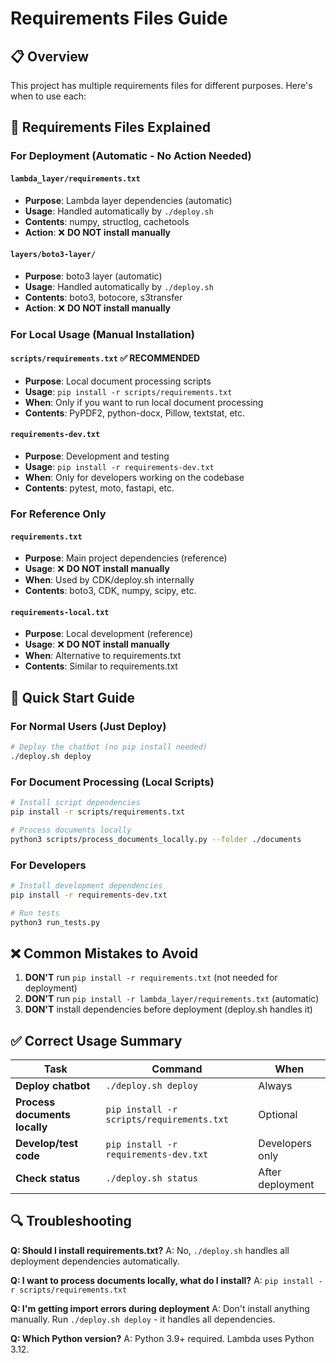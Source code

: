 # **Requirements Files Guide**

## **📋 Overview**

This project has multiple requirements files for different purposes. Here's when to use each:

## **🎯 Requirements Files Explained**

### **For Deployment (Automatic - No Action Needed)**

#### **`lambda_layer/requirements.txt`**
- **Purpose**: Lambda layer dependencies (automatic)
- **Usage**: Handled automatically by `./deploy.sh`
- **Contents**: numpy, structlog, cachetools
- **Action**: ❌ **DO NOT install manually**

#### **`layers/boto3-layer/`**
- **Purpose**: boto3 layer (automatic)
- **Usage**: Handled automatically by `./deploy.sh`
- **Contents**: boto3, botocore, s3transfer
- **Action**: ❌ **DO NOT install manually**

### **For Local Usage (Manual Installation)**

#### **`scripts/requirements.txt`** ✅ **RECOMMENDED**
- **Purpose**: Local document processing scripts
- **Usage**: `pip install -r scripts/requirements.txt`
- **When**: Only if you want to run local document processing
- **Contents**: PyPDF2, python-docx, Pillow, textstat, etc.

#### **`requirements-dev.txt`**
- **Purpose**: Development and testing
- **Usage**: `pip install -r requirements-dev.txt`
- **When**: Only for developers working on the codebase
- **Contents**: pytest, moto, fastapi, etc.

### **For Reference Only**

#### **`requirements.txt`**
- **Purpose**: Main project dependencies (reference)
- **Usage**: ❌ **DO NOT install manually**
- **When**: Used by CDK/deploy.sh internally
- **Contents**: boto3, CDK, numpy, scipy, etc.

#### **`requirements-local.txt`**
- **Purpose**: Local development (reference)
- **Usage**: ❌ **DO NOT install manually**
- **When**: Alternative to requirements.txt
- **Contents**: Similar to requirements.txt

## **🚀 Quick Start Guide**

### **For Normal Users (Just Deploy)**
```bash
# Deploy the chatbot (no pip install needed)
./deploy.sh deploy
```

### **For Document Processing (Local Scripts)**
```bash
# Install script dependencies
pip install -r scripts/requirements.txt

# Process documents locally
python3 scripts/process_documents_locally.py --folder ./documents
```

### **For Developers**
```bash
# Install development dependencies
pip install -r requirements-dev.txt

# Run tests
python3 run_tests.py
```

## **❌ Common Mistakes to Avoid**

1. **DON'T** run `pip install -r requirements.txt` (not needed for deployment)
2. **DON'T** run `pip install -r lambda_layer/requirements.txt` (automatic)
3. **DON'T** install dependencies before deployment (deploy.sh handles it)

## **✅ Correct Usage Summary**

| Task | Command | When |
|------|---------|------|
| **Deploy chatbot** | `./deploy.sh deploy` | Always |
| **Process documents locally** | `pip install -r scripts/requirements.txt` | Optional |
| **Develop/test code** | `pip install -r requirements-dev.txt` | Developers only |
| **Check status** | `./deploy.sh status` | After deployment |

## **🔍 Troubleshooting**

**Q: Should I install requirements.txt?**
A: No, `./deploy.sh` handles all deployment dependencies automatically.

**Q: I want to process documents locally, what do I install?**
A: `pip install -r scripts/requirements.txt`

**Q: I'm getting import errors during deployment**
A: Don't install anything manually. Run `./deploy.sh deploy` - it handles all dependencies.

**Q: Which Python version?**
A: Python 3.9+ required. Lambda uses Python 3.12.
